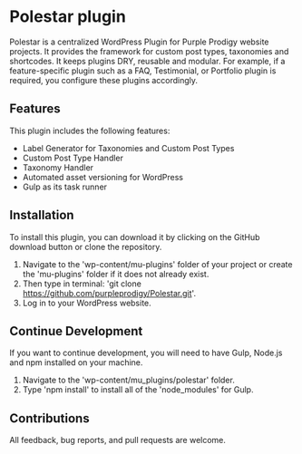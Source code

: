 # Polestar plugin

Polestar is a centralized WordPress Plugin for Purple Prodigy website projects.  It provides the framework for custom post types, taxonomies and shortcodes. It keeps plugins DRY, reusable and modular. For example, if a feature-specific plugin such as a FAQ, Testimonial, or Portfolio plugin is required, you configure these plugins accordingly.

## Features

This plugin includes the following features:

- Label Generator for Taxonomies and Custom Post Types
- Custom Post Type Handler
- Taxonomy Handler
- Automated asset versioning for WordPress
- Gulp as its task runner

## Installation

To install this plugin, you can download it by clicking on the GitHub download button or clone the repository.

1. Navigate to the 'wp-content/mu-plugins' folder of your project or create the 'mu-plugins' folder if it does not already exist.
2. Then type in terminal: 'git clone https://github.com/purpleprodigy/Polestar.git'.
3. Log in to your WordPress website.

## Continue Development

If you want to continue development, you will need to have Gulp, Node.js and npm installed on your machine. 

1. Navigate to the 'wp-content/mu_plugins/polestar' folder.
2. Type 'npm install' to install all of the 'node_modules' for Gulp.

## Contributions

All feedback, bug reports, and pull requests are welcome.
